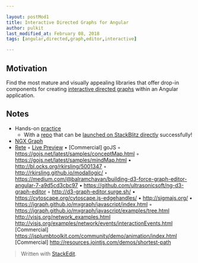 ```yaml
---

layout: postMod1
title: Interactive Directed Graphs for Angular
author: pulkit
last_modified_at: February 08, 2018
tags: [angular,directed,graph,editor,interactive]

---
```


## Motivation

Find the most mature and visually appealing libraries that offer drop-in components for creating <u>interactive directed graphs</u> within an Angular application.

## Notes

* Hands-on [practice](https://medium.com/netscape/visualizing-data-with-angular-and-d3-209dde784aeb)
  * With a [repo](https://github.com/lsharir/angular-d3-graph-example) that can be [launched on StackBlitz directly](https://stackblitz.com/github/lsharir/angular-d3-graph-example) successfully!
* [NGX Graph](https://swimlane.github.io/ngx-graph/)
* [Rete](https://github.com/retejs/rete)
	◦ [Live Preview](https://codesandbox.io/embed/9jp88p1jpy?view=preview)
• [Commercial] goJS
	◦ https://gojs.net/latest/samples/conceptMap.html
	◦ https://gojs.net/latest/samples/mindMap.html
• http://bl.ocks.org/rkirsling/5001347
	◦ http://rkirsling.github.io/modallogic/
		‣ https://medium.com/@balramchavan/building-d3-force-graph-editor-angular-7-a9d5cd3cbc97
			• https://github.com/ultrasonicsoft/ng-d3-graph-editor
				◦ http://d3-graph-editor.surge.sh/
• https://cytoscape.org/cytoscape.js-edgehandles/
• http://sigmajs.org/
• https://jgraph.github.io/mxgraph/javascript/index.html
	◦ https://jgraph.github.io/mxgraph/javascript/examples/tree.html
http://visjs.org/network_examples.html
http://visjs.org/examples/network/events/interactionEvents.html
[Commercial] https://jsplumbtoolkit.com/community/demo/animation/index.html
[Commercial] http://resources.jointjs.com/demos/shortest-path

> Written with [StackEdit](https://stackedit.io/).
<!--stackedit_data:
eyJoaXN0b3J5IjpbMjA4MTI2MjY4Nl19
-->